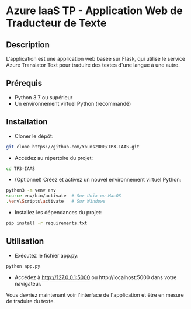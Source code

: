 # Azure IaaS TP - Application Web de Traducteur de Texte

## Description

L'application est une application web basée sur Flask, qui utilise le service Azure Translator Text pour traduire des textes d'une langue à une autre.

## Prérequis

- Python 3.7 ou supérieur
- Un environnement virtuel Python (recommandé)

## Installation

- Cloner le dépôt:

```bash
git clone https://github.com/Youns2000/TP3-IAAS.git
```

- Accédez au répertoire du projet:

```bash
cd TP3-IAAS
```

- (Optionnel) Créez et activez un nouvel environnement virtuel Python:

```bash
python3 -m venv env
source env/bin/activate  # Sur Unix ou MacOS
.\env\Scripts\activate   # Sur Windows
```

- Installez les dépendances du projet:

```bash
pip install -r requirements.txt
```

## Utilisation

- Exécutez le fichier app.py:

```bash
python app.py
```

- Accédez à http://127.0.0.1:5000 ou http://localhost:5000 dans votre navigateur.

Vous devriez maintenant voir l'interface de l'application et être en mesure de traduire du texte.
